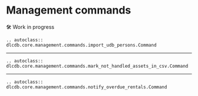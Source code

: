 # Management commands

🛠 Work in progress


```{eval-rst}
.. autoclass:: dlcdb.core.management.commands.import_udb_persons.Command
```

---

```{eval-rst}
.. autoclass:: dlcdb.core.management.commands.mark_not_handled_assets_in_csv.Command
```

---

```{eval-rst}
.. autoclass:: dlcdb.core.management.commands.notify_overdue_rentals.Command
```
